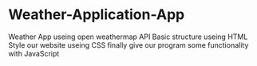 # Weather-Application-App
Weather App useing  open weathermap API  Basic structure useing HTML Style our website useing CSS finally give our program some functionality with JavaScript

